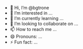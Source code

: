 - 👋 Hi, I’m @bgtrone
- 👀 I’m interested in ...
- 🌱 I’m currently learning ...
- 💞️ I’m looking to collaborate on ...
- 📫 How to reach me ...
- 😄 Pronouns: ...
- ⚡ Fun fact: ...

<!---
bgtrone/bgtrone is a ✨ special ✨ repository because its `README.md` (this file) appears on your GitHub profile.
You can click the Preview link to take a look at your changes.
--->
